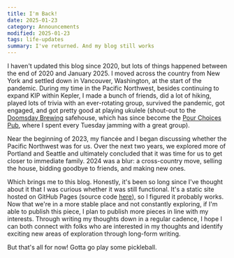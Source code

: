 ```yaml
---
title: I'm Back!
date: 2025-01-23
category: Announcements
modified: 2025-01-23
tags: life-updates
summary: I've returned. And my blog still works
---
```


I haven't updated this blog since 2020, but lots of things happened between the end of 2020 and January 2025. I moved across the country from New York and settled down in Vancouver, Washington, at the start of the pandemic. During my time in the Pacific Northwest, besides continuing to expand KIP within Kepler, I made a bunch of friends, did a lot of hiking, played lots of trivia with an ever-rotating group, survived the pandemic, got engaged, and got pretty good at playing ukulele (shout-out to the [Doomsday Brewing](https://www.doomsdaybrewing.com/) safehouse, which has since become the [Pour Choices Pub](https://pourchoices.pub/), where I spent every Tuesday jamming with a great group).

Near the beginning of 2023, my fiancée and I began discussing whether the Pacific Northwest was for us. Over the next two years, we explored more of Portland and Seattle and ultimately concluded that it was time for us to get closer to immediate family. 2024 was a blur: a cross-country move, selling the house, bidding goodbye to friends, and making new ones.

Which brings me to this blog. Honestly, it's been so long since I've thought about it that I was curious whether it was still functional. It's a static site hosted on GitHub Pages (source code [here](https://github.com/pappasam/pappasam.github.io)), so I figured it probably works. Now that we're in a more stable place and not constantly exploring, if I'm able to publish this piece, I plan to publish more pieces in line with my interests. Through writing my thoughts down in a regular cadence, I hope I can both connect with folks who are interested in my thoughts and identify exciting new areas of exploration through long-form writing.

But that's all for now! Gotta go play some pickleball.
